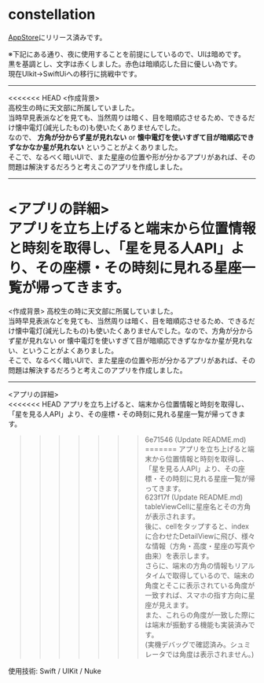 # constellation
[AppStore](https://apps.apple.com/jp/app/stargazers/id1636193581)にリリース済みです。

※下記にある通り、夜に使用することを前提にしているので、UIは暗めです。   
黒を基調とし、文字は赤くしました。赤色は暗順応した目に優しい為です。  
現在UIkit→SwiftUiへの移行に挑戦中です。
  
---------------------------------------------
<<<<<<< HEAD
<作成背景>   
高校生の時に天文部に所属していました。   
当時早見表派などを見ても、当然周りは暗く、目を暗順応させるため、できるだけ懐中電灯(減光したもの)も使いたくありませんでした。  
なので、 __方角が分からず星が見れない__  or  __懐中電灯を使いすぎて目が暗順応できずなかなか星が見れない__ ということがよくありました。  
そこで、なるべく暗いUIで、また星座の位置や形が分かるアプリがあれば、その問題は解決するだろうと考えこのアプリを作成しました。  
  
-----------------------------
<アプリの詳細>  
アプリを立ち上げると端末から位置情報と時刻を取得し、「星を見る人API」より、その座標・その時刻に見れる星座一覧が帰ってきます。  
=======
<作成背景>
高校生の時に天文部に所属していました。   
当時早見表派などを見ても、当然周りは暗く、目を暗順応させるため、できるだけ懐中電灯(減光したもの)も使いたくありませんでした。なので、方角が分からず星が見れない or 懐中電灯を使いすぎて目が暗順応できずなかなか星が見れない、ということがよくありました。  
そこで、なるべく暗いUIで、また星座の位置や形が分かるアプリがあれば、その問題は解決するだろうと考えこのアプリを作成しました。  
  
-----------------------------
<アプリの詳細>  
<<<<<<< HEAD
アプリを立ち上げると、端末から位置情報と時刻を取得し、「星を見る人API」より、その座標・その時刻に見れる星座一覧が帰ってきます。  
>>>>>>> 6e71546 (Update README.md)
=======
アプリを立ち上げると端末から位置情報と時刻を取得し、「星を見る人API」より、その座標・その時刻に見れる星座一覧が帰ってきます。  
>>>>>>> 623f17f (Update README.md)
tableViewCellに星座名とその方角が表示されます。  
後に、cellをタップすると、indexに合わせたDetailViewに飛び、様々な情報（方角・高度・星座の写真や由来）を表示します。  
さらに、端末の方角の情報もリアルタイムで取得しているので、端末の角度とそこに表示されている角度が一致すれば、スマホの指す方向に星座が見えます。  
また、これらの角度が一致した際には端末が振動する機能も実装済みです。  
(実機デバッグで確認済み。シュミレータでは角度は表示されません。)

使用技術: Swift / UIKit / Nuke
